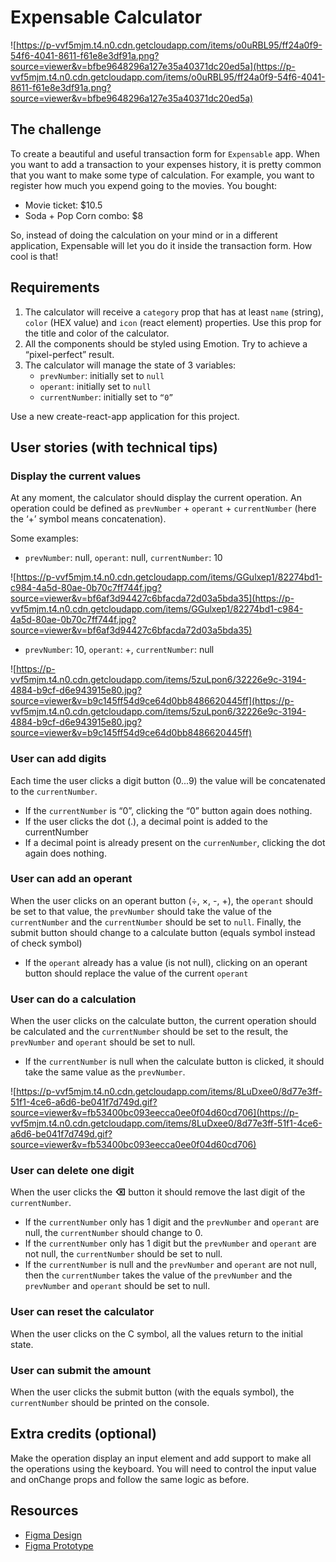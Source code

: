 # Expensable Calculator

![https://p-vvf5mjm.t4.n0.cdn.getcloudapp.com/items/o0uRBL95/ff24a0f9-54f6-4041-8611-f61e8e3df91a.png?source=viewer&v=bfbe9648296a127e35a40371dc20ed5a](https://p-vvf5mjm.t4.n0.cdn.getcloudapp.com/items/o0uRBL95/ff24a0f9-54f6-4041-8611-f61e8e3df91a.png?source=viewer&v=bfbe9648296a127e35a40371dc20ed5a)

## The challenge

To create a beautiful and useful transaction form for `Expensable` app. When you
want to add a transaction to your expenses history, it is pretty common that you
want to make some type of calculation. For example, you want to register how
much you expend going to the movies. You bought:

- Movie ticket: $10.5
- Soda + Pop Corn combo: $8

So, instead of doing the calculation on your mind or in a different application,
Expensable will let you do it inside the transaction form. How cool is that!

## Requirements

1. The calculator will receive a `category` prop that has at least `name`
   (string), `color` (HEX value) and `icon` (react element) properties. Use this
   prop for the title and color of the calculator.
2. All the components should be styled using Emotion. Try to achieve a
   “pixel-perfect” result.
3. The calculator will manage the state of 3 variables:
   - `prevNumber`: initially set to `null`
   - `operant`: initially set to `null`
   - `currentNumber`: initially set to `“0”`

Use a new create-react-app application for this project.

## User stories (with technical tips)

### Display the current values

At any moment, the calculator should display the current operation. An operation
could be defined as `prevNumber` + `operant` + `currentNumber` (here the ‘+’
symbol means concatenation).

Some examples:

- `prevNumber`: null, `operant`: null, `currentNumber`: 10

![https://p-vvf5mjm.t4.n0.cdn.getcloudapp.com/items/GGulxep1/82274bd1-c984-4a5d-80ae-0b70c7ff744f.jpg?source=viewer&v=bf6af3d94427c6bfacda72d03a5bda35](https://p-vvf5mjm.t4.n0.cdn.getcloudapp.com/items/GGulxep1/82274bd1-c984-4a5d-80ae-0b70c7ff744f.jpg?source=viewer&v=bf6af3d94427c6bfacda72d03a5bda35)

- `prevNumber`: 10, `operant`: +, `currentNumber`: null

![https://p-vvf5mjm.t4.n0.cdn.getcloudapp.com/items/5zuLpon6/32226e9c-3194-4884-b9cf-d6e943915e80.jpg?source=viewer&v=b9c145ff54d9ce64d0bb8486620445ff](https://p-vvf5mjm.t4.n0.cdn.getcloudapp.com/items/5zuLpon6/32226e9c-3194-4884-b9cf-d6e943915e80.jpg?source=viewer&v=b9c145ff54d9ce64d0bb8486620445ff)

### User can add digits

Each time the user clicks a digit button (0...9) the value will be concatenated
to the `currentNumber`.

- If the `currentNumber` is “0”, clicking the “0” button again does nothing.
- If the user clicks the dot (.), a decimal point is added to the currentNumber
- If a decimal point is already present on the `currenNumber`, clicking the dot
  again does nothing.

### User can add an operant

When the user clicks on an operant button (÷, ×, -, +), the `operant` should be
set to that value, the `prevNumber` should take the value of the `currentNumber`
and the `currentNumber` should be set to `null`. Finally, the submit button
should change to a calculate button (equals symbol instead of check symbol)

- If the `operant` already has a value (is not null), clicking on an operant
  button should replace the value of the current `operant`

### User can do a calculation

When the user clicks on the calculate button, the current operation should be
calculated and the `currentNumber` should be set to the result, the `prevNumber`
and `operant` should be set to null.

- If the `currentNumber` is null when the calculate button is clicked, it should
  take the same value as the `prevNumber`.

![https://p-vvf5mjm.t4.n0.cdn.getcloudapp.com/items/8LuDxee0/8d77e3ff-51f1-4ce6-a6d6-be041f7d749d.gif?source=viewer&v=fb53400bc093eecca0ee0f04d60cd706](https://p-vvf5mjm.t4.n0.cdn.getcloudapp.com/items/8LuDxee0/8d77e3ff-51f1-4ce6-a6d6-be041f7d749d.gif?source=viewer&v=fb53400bc093eecca0ee0f04d60cd706)

### User can delete one digit

When the user clicks the **⌫** button it should remove the last digit of the
`currentNumber`.

- If the `currentNumber` only has 1 digit and the `prevNumber` and `operant` are
  null, the `currentNumber` should change to 0.
- If the `currentNumber` only has 1 digit but the `prevNumber` and `operant` are
  not null, the `currentNumber` should be set to null.
- If the `currentNumber` is null and the `prevNumber` and `operant` are not
  null, then the `currentNumber` takes the value of the `prevNumber` and the
  `prevNumber` and `operant` should be set to null.

### User can reset the calculator

When the user clicks on the C symbol, all the values return to the initial
state.

### User can submit the amount

When the user clicks the submit button (with the equals symbol), the
`currentNumber` should be printed on the console.

## Extra credits (optional)

Make the operation display an input element and add support to make all the
operations using the keyboard. You will need to control the input value and
onChange props and follow the same logic as before.

## Resources

- [Figma Design](https://www.figma.com/file/Crqtn0kqnB1EKQWZVXE3of/?node-id=4347%3A1673)
- [Figma Prototype](https://www.figma.com/proto/Crqtn0kqnB1EKQWZVXE3of/Expensable-React?page-id=4347%3A1673&node-id=4347%3A1673&viewport=241%2C48%2C1.98&scaling=min-zoom&starting-point-node-id=4347%3A1674)
